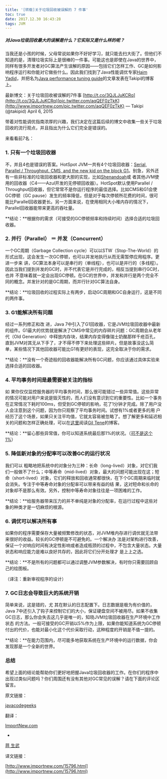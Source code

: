 ```yaml
---
title: '[转载]关于垃圾回收被误解的 7 件事'
toc: true
date: 2017.12.30 16:43:28
tags: JVM
---
```

##### 对Java垃圾回收最大的误解是什么？它实际又是什么样的呢？

当我还是小孩的时候，父母常说如果你不好好学习，就只能去扫大街了。但他们不知道的是，清理垃圾实际上是很棒的一件事。可能这也是即使在Java的世界中， 同样有很多开发者对GC算法产生误解的原因——包括它们怎样工作、GC是如何影响程序运行和你能对它做些什么。因此我们找到了Java性能调优专家[Haim Yadid](https://twitter.com/lifeyx)，并把名为[Java performance tuning guide](http://blog.takipi.com/java-performance-tuning-how-to-get-the-most-out-of-your-garbage-collector/?utm_source=blog&utm_medium=in-post&utm_content=gcmisconceptions&utm_campaign=java)的文章发表在Takipi的博客上。
<!-- more -->
最新博文：关于垃圾回收被误解的7件事
[http://t.co/3QJLJuKCRq](http://t.co/3QJLJuKCRq)[pic.twitter.com/aqQEF0zTkK](http://www.importnew.com/pic.twitter.com/aqQEF0zTkK)
— Takipi (@takipid) April 6, 2015

带着对性能调优指南浓厚的兴趣，我们决定在这篇后续的博文中收集一些关于垃圾回收的流行观点，并且指出为什么它们完全是错误的。

来看看前7名：

### 1\. 只有一个垃圾回收器

不，并且4也是错误的答案。HotSpot JVM一共有4个垃圾回收器：[Serial, Parallel / Throughput. CMS, and the new kid on the block G1](http://blog.takipi.com/garbage-collectors-serial-vs-parallel-vs-cms-vs-the-g1-and-whats-new-in-java-8/?utm_source=blog&utm_medium=in-post&utm_content=gcmisconceptions&utm_campaign=java)。别急，另外还有一些非标准的垃圾回收器和更大胆的实现，比如[Shenandoah](http://openjdk.java.net/jeps/189)或 者其他JVM使用的回收器（C4——Azul开发的无停顿回收器）。HotSpot默认使用Parallel / Throughput回收器，但它常常不是你运行程序的最佳选择。比如CMS和G1会使GC停顿（GC pause）发生的频率降低，但是对于每次停顿所花费的时间，很可能比Parallel回收器更长。另一方面来说，在使用相同大小堆内存的情况下，Parallel回收器能带来更高的吞吐量。

**结论：**根据你的需求（可接受的GC停顿频率和持续时间）选择合适的垃圾回收器。

### 2\. 并行（Parallel） ＝ 并发（Concurrent）

一个GC周期（Garbage Collection cycle）可以以STW（Stop-The-World）的形式出现，这会发生一次GC停顿，也可以并发地执行从而无需暂停应用程序。更进一步来 讲，GC算法本身可以是串行的（单线程），也可以是并行的（多线程）。因此当我们提到并发的GC时，并不代表它是并行完成的，相反当提到串行GC时，也并 不意味着就一定会出现GC停顿。在GC的世界中，并发和并行是两个完全不同的概念。并发针对的是GC周期，而并行针对GC算法自身。

**结论：**垃圾回收的过程实际上有两步，启动GC周期和GC自身运行，这是不同的两件事。

### 3\. G1能解决所有问题

经过一系列修正和改 进，Java 7中引入了G1回收器，它是JVM垃圾回收器中最新的组件。G1最大的优势就是解决了CMS中常见的内存碎片问题：GC周期会从老年代（Old Generation）中释放内存块，结果内存变得像瑞士奶酪那样千疮百孔，直到JVM对其无从下手了，才不得不停下来处理这些碎片。但是故事没这么简 单，某些情况下其他回收器可能比G1有更好的表现，这完全取决于你的需求。

**结论：**没有一个奇迹般的回收器能解决所有GC问题，你应该通过具体实验来选择合适的回收器。

### 4\. 平均事务时间是最需要被关注的指标

如 果你仅仅监控服务器的平均事务时间，那么很可能错过一些异常值。这些异常的情况可能对用户来说是毁灭性的，而人们没有意识到它的重要性。比如一个事务在正常情况下耗时100ms，但受到GC停顿的影响，花了1分钟才完成。除了用户没人会注意到这个问题，因为你只观察了平均事务时间。试想有1%或者更多的用 户经历了这个场景，如果只关注平均值，它就太容易被忽略了。想了解更多和延迟相关的问题和怎样正确处理，可以在[这里](http://latencytipoftheday.blogspot.com/)阅读[Gil Tene](https://twitter.com/giltene)的博客。

**结论：**留心那些异常值，你可以知道系统最后那1%的状况。（[可不是这个1%](http://cdn.zmescience.com/wp-content/uploads/2014/04/Who-Is-The-1.jpg)）

### 5\. 降低新对象的分配率可以改善GC的运行状况

我们可以 粗略地把系统中的对象分为三种：长命（long-lived）对象，对它们我们一般做不了什么；中等寿命（mid-lived）对象，最大的问题可能出现在这；短命（short-lived）对象，它们的释放和回收通常都很快，在下个GC周期来临时就会消失。专注于中等寿命对象的分配率可以带来有益的结 果，这对短命和长命的对象却不是那么有效。另外，控制中等寿命对象往往是一项困难的工作。

**结论：**给服务器带来压力的并不单纯是对象的分配率，在运行过程中这些对象的种类才是一切麻烦的根源。

### 6\. 调优可以解决所有事

如果你的程序需要保存大量被频繁修改的状态，对JVM堆内存进行调优就无法带来很好的收益。较长的GC停顿是不可避免的。一个解决办 法是对架构进行改善，保证一个对响应时间有决定性影响或者造成瓶颈的过程中，不包含大量状态。大量状态和响应能力是难以良好共存的，因此将它们分开处理才 是上上之选。

**结论：**不是所有的问题都可以通过调整JVM参数解决，有时你只需要回顾自己的绘图板。

（译注：重新审视程序的设计）

### 7\. GC日志会导致巨大的系统开销

简单来说，这是错的，尤 其在默认的日志配置下。日志数据是极为有价值的，Java 7中还引入了钩子来控制它们的大小，保证硬盘空间不被用尽。如果不收集GC日志，那么你会失去这几乎是唯一的，知晓JVM垃圾回收器在生产环境中工作状态 的方法。一般可接受的GC开销以5%作为上限，如果你能知道系统为GC停顿付出的代价，也能对最小化这个代价采取行动，这种程度的开销是不值一提的。

**结论：**在能力范围内，尽可能多地获取系统在生产环境中的运行数据，你会发现那是一个全新的世界。

### 总结

希望上面的结论能帮助你们更好地把握Java垃圾回收器的工作。在你们的程序中出现过类似问题吗？你们周围还有没有其他对GC常见的误解？请在下面的评论区留言。

原文链接：

 [javacodegeeks](http://www.javacodegeeks.com/2015/04/7-things-you-thought-you-knew-about-garbage-collection-and-are-totally-wrong.html) 

翻译：

 [ImportNew.com](http://www.importnew.com/) 

-

 [蒋 生武](http://www.importnew.com/author/jiangshengwu)

译文链接：

 [http://www.importnew.com/15796.html](http://www.importnew.com/15796.html)
